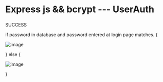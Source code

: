 # Express js && bcrypt --- UserAuth


### 

SUCCESS

if password in database and password entered at login page matches.
{

![image](https://user-images.githubusercontent.com/88205668/183445734-7be6759a-c219-4c13-a556-787b85264e4f.png)

}
else
{

![image](https://user-images.githubusercontent.com/88205668/183446065-214f7ae8-e792-44d4-918c-04617b93a2a0.png)


}
